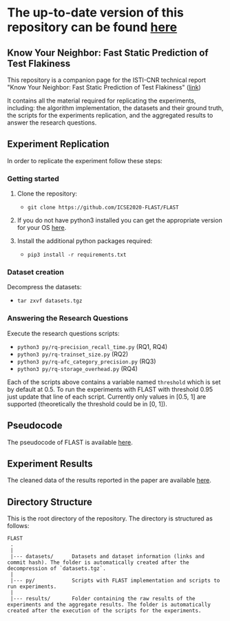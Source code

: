 # The up-to-date version of this repository can be found [here](https://github.com/FlakinessStaticDetection/FLAST)

## Know Your Neighbor: Fast Static Prediction of Test Flakiness

This repository is a companion page for the ISTI-CNR technical report "Know Your Neighbor: Fast Static Prediction of Test Flakiness" ([link](https://openportal.isti.cnr.it/data/2020/415418/2020_415418.pdf))

It contains all the material required for replicating the experiments, including: the algorithm implementation, the datasets and their ground truth, the scripts for the experiments replication, and the aggregated results to answer the research questions.


Experiment Replication
---------------
In order to replicate the experiment follow these steps:

### Getting started

1. Clone the repository:
   - `git clone https://github.com/ICSE2020-FLAST/FLAST`
 
2. If you do not have python3 installed you can get the appropriate version for your OS [here](https://www.python.org/downloads/).

3. Install the additional python packages required:
   - `pip3 install -r requirements.txt`

### Dataset creation
Decompress the datasets:
   - `tar zxvf datasets.tgz`
   
### Answering the Research Questions
Execute the research questions scripts:
   - `python3 py/rq-precision_recall_time.py` (RQ1, RQ4)
   - `python3 py/rq-trainset_size.py` (RQ2)
   - `python3 py/rq-afc_category_precision.py` (RQ3)
   - `python3 py/rq-storage_overhead.py` (RQ4)

Each of the scripts above contains a variable named `threshold` which is set by default at 0.5.
To run the experiments with FLAST with threshold 0.95 just update that line of each script.
Currently only values in [0.5, 1] are supported (theoretically the threshold could be in [0, 1]).

Pseudocode
---------------
The pseudocode of FLAST is available [here](pseudocode/README.md).


Experiment Results
---------------
The cleaned data of the results reported in the paper are available [here](results/README.md).


Directory Structure
---------------
This is the root directory of the repository. The directory is structured as follows:

    FLAST
     .
     |
     |--- datasets/      Datasets and dataset information (links and commit hash). The folder is automatically created after the decompression of `datasets.tgz`.
     |
     |--- py/            Scripts with FLAST implementation and scripts to run experiments.
     |
     |--- results/       Folder containing the raw results of the experiments and the aggregate results. The folder is automatically created after the execution of the scripts for the experiments.
